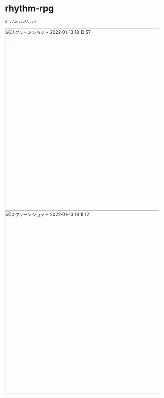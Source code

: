 # rhythm-rpg

```bash
$ ./install.sh
```

<img width="596" alt="スクリーンショット 2022-01-13 18 10 57" src="https://user-images.githubusercontent.com/34594195/149300370-498c53cb-18e6-4514-af07-4b493d3e4282.png">
<img width="598" alt="スクリーンショット 2022-01-13 18 11 12" src="https://user-images.githubusercontent.com/34594195/149300380-827fa46c-99c0-487b-97ea-e37959d39cdb.png">

